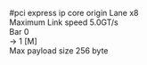 #pci express ip core origin
Lane x8  
Maximum Link speed 5.0GT/s  
Bar 0  
 -> 1 [M]  
Max payload size 256 byte  
 
